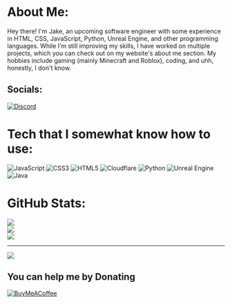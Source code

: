 # About Me:
Hey there! I'm Jake, an upcoming software engineer with some experience in HTML, CSS, JavaScript, Python, Unreal Engine, and other programming languages. While I’m still improving my skills, I have worked on multiple projects, which you can check out on my website's about me section. My hobbies include gaming (mainly Minecraft and Roblox), coding, and uhh, honestly, I don't know. 

## Socials:
[![Discord](https://img.shields.io/badge/Discord-%237289DA.svg?logo=discord&logoColor=white)](https://discord.com/users/1185861287528374322) 

# Tech that I somewhat know how to use:
![JavaScript](https://img.shields.io/badge/javascript-%23323330.svg?style=for-the-badge&logo=javascript&logoColor=%23F7DF1E) ![CSS3](https://img.shields.io/badge/css3-%231572B6.svg?style=for-the-badge&logo=css3&logoColor=white) ![HTML5](https://img.shields.io/badge/html5-%23E34F26.svg?style=for-the-badge&logo=html5&logoColor=white) ![Cloudflare](https://img.shields.io/badge/Cloudflare-F38020?style=for-the-badge&logo=Cloudflare&logoColor=white) ![Python](https://img.shields.io/badge/python-3670A0?style=for-the-badge&logo=python&logoColor=ffdd54) ![Unreal Engine](https://img.shields.io/badge/unrealengine-%23313131.svg?style=for-the-badge&logo=unrealengine&logoColor=white) ![Java](https://img.shields.io/badge/java-%23ED8B00.svg?style=for-the-badge&logo=openjdk&logoColor=white)
# GitHub Stats:
![](https://github-readme-stats.vercel.app/api?username=somerandomguyonhere&theme=dark&hide_border=false&include_all_commits=false&count_private=false)<br/>
![](https://nirzak-streak-stats.vercel.app/?user=somerandomguyonhere&theme=dark&hide_border=false)<br/>
![](https://github-readme-stats.vercel.app/api/top-langs/?username=somerandomguyonhere&theme=dark&hide_border=false&include_all_commits=false&count_private=false&layout=compact)

---
[![](https://visitcount.itsvg.in/api?id=somerandomguyonhere&icon=0&color=0)](https://visitcount.itsvg.in)

  ## You can help me by Donating
  [![BuyMeACoffee](https://img.shields.io/badge/Buy%20Me%20a%20Coffee-ffdd00?style=for-the-badge&logo=buy-me-a-coffee&logoColor=black)](https://buymeacoffee.com/https://buymeacoffee.com/jakeyboiishere?new=1) 
